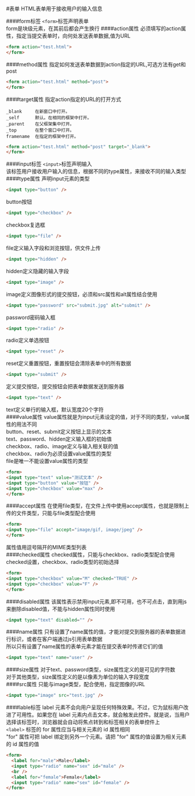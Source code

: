 #表单
HTML表单用于接收用户的输入信息
 
####form标签
`<form>`标签声明表单         
form是块级元素，在其前后都会产生换行
####action属性
必须填写的action属性，指定当提交表单时，向何处发送表单数据,值为URL
```html
<form action="test.html">
</form>     
```
####method属性
指定如何发送表单数据到action指定的URL,可选方法有get和post
```html
<form action="test.html" method="post">
</form>     
```
####target属性
指定action指定的URL的打开方式
```text
_blank     在新窗口中打开。
_self      默认。在相同的框架中打开。
_parent    在父框架集中打开。
_top       在整个窗口中打开。
framename  在指定的框架中打开。
```
```html
<form action="test.html" method="post" target="_blank">
</form>     
```
####input标签
`<input>`标签声明输入         
该标签用户接收用户输入的信息，根据不同的type属性，来接收不同的输入类型            
####type属性
声明input元素的类型          
```html
<input type="button" />
```
button按钮
```html
<input type="checkbox" />
```
checkbox复选框
```html
<input type="file" />
```
file定义输入字段和浏览按钮，供文件上传 
```html
<input type="hidden" />
```
hidden定义隐藏的输入字段         
```html
<input type="image" />
```
image定义图像形式的提交按钮，必须和src属性和alt属性结合使用
```html
<input type="password" src="submit.jpg" alt="submit" />
```
password密码输入框
```html
<input type="radio" />
```
radio定义单选按钮
```html
<input type="reset" />
```
reset定义重置按钮，重置按钮会清除表单中的所有数据
```html
<input type="submit" />
```
定义提交按钮，提交按钮会把表单数据发送到服务器
```html
<input type="text" />
```
text定义单行的输入框，默认宽度20个字符        
####value属性
value属性就是为input元素设定的值，对于不同的类型，value属性的用法不同            
button、reset、submit定义按钮上显示的文本         
text、password、hidden定义输入框的初始值       
checkbox、radio、image定义与输入相关联的值          
checkbox、radio为必须设置value属性的类型       
file是唯一不能设置value属性的类型        
```html
<form>
<input type="text" value="测试文本" />
<input type="button" value="按钮" />
<input type="checkbox" value="max" />
</form>
```
####accept属性
在使用file类型，在文件上传中使用accept属性，也就是限制上传的文件类型，只能与file类型配合使用
```html
<form>
<input type="file" accept="image/gif, image/jpeg" />
</form>
```
属性值用逗号隔开的MIME类型列表          
####checked属性
checked属性，只能与checkbox、radio类型配合使用      
checked设置，checkbox、radio类型的初始选择         
```html
<form>
<input type="checkbox" value="M" checked="TRUE" />
<input type="checkbox" value="F" />
</form>
```
####disabled属性
该属性表示禁用input元素,即不可用，也不可点击，直到用js来删除disabled值，不能与hidden属性同时使用
```html
<input type="text" disabled="" />
```
####name属性
只有设置了name属性的值，才能对提交到服务器的表单数据进行标识，或者在客户端通过js引用表单数据          
所以只有设置了name属性的表单元素才能在提交表单时传递它们的值          
```html
<input type="text" name="user" />
```
####size属性
对于text、password类型，size属性定义的是可见的字符数         
对于其他类型，size属性定义的是以像素为单位的输入字段宽度               
####src属性
只能与image类型，配合使用，指定图像的URL         
```html
<input type="image" src="test.jpg" />
```
####lable标签
label 元素不会向用户呈现任何特殊效果。不过，它为鼠标用户改进了可用性。如果您在 label 元素内点击文本，就会触发此控件。就是说，当用户选择该标签时，浏览器就会自动将焦点转到和标签相关的表单控件上          
`<label>` 标签的 for 属性应当与相关元素的 id 属性相同                 
"for" 属性可把 label 绑定到另外一个元素。请把 "for" 属性的值设置为相关元素的 id 属性的值            
```html
<form>
  <label for="male">Male</label>
  <input type="radio" name="sex" id="male" />
  <br />
  <label for="female">Female</label>
  <input type="radio" name="sex" id="female" />
</form>
```